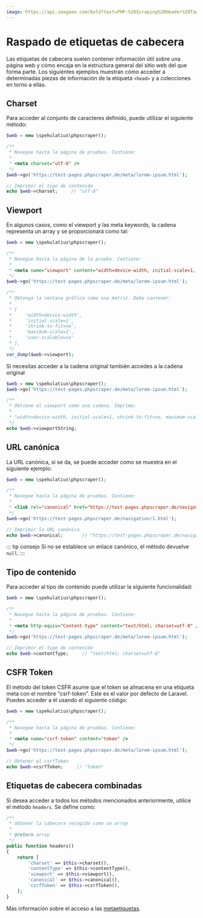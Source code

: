 ```yaml
---
image: https://api.imageee.com/bold?text=PHP:%20Scraping%20Header%20Tags&bg_image=https://images.unsplash.com/photo-1542762933-ab3502717ce7
---
```


# Raspado de etiquetas de cabecera

Las etiquetas de cabecera suelen contener información útil sobre una página web y cómo encaja en la estructura general del sitio web del que forma parte. Los siguientes ejemplos muestran cómo acceder a determinadas piezas de información de la etiqueta `<head>` y a colecciones en torno a ellas.


## Charset

Para acceder al conjunto de caracteres definido, puede utilizar el siguiente método:

```php
$web = new \spekulatius\phpscraper();

/**
 * Navegue hasta la página de pruebas. Contiene:
 *
 * <meta charset="utf-8" />
 */
$web->go('https://test-pages.phpscraper.de/meta/lorem-ipsum.html');

// Imprimir el tipo de contenido
echo $web->charset;     // "utf-8"
```


## Viewport

En algunos casos, como el viewport y las meta keywords, la cadena representa un array y se proporcionará como tal:

```php
$web = new \spekulatius\phpscraper();

/**
 * Navegue hasta la página de la prueba. Contiene:
 *
 * <meta name="viewport" content="width=device-width, initial-scale=1, shrink-to-fit=no, maximum-scale=1, user-scalable=no" />
 */
$web->go('https://test-pages.phpscraper.de/meta/lorem-ipsum.html');

/**
 * Obtenga la ventana gráfica como una matriz. Debe contener:
 *
 * [
 *     'width=device-width',
 *     'initial-scale=1',
 *     'shrink-to-fit=no',
 *     'maximum-scale=1',
 *     'user-scalable=no'
 * ],
 */
var_dump($web->viewport);
```

Si necesitas acceder a la cadena original también accedes a la cadena original

```php
$web = new \spekulatius\phpscraper();
$web->go('https://test-pages.phpscraper.de/meta/lorem-ipsum.html');

/**
 * Obtiene el viewport como una cadena. Imprime:
 *
 * "width=device-width, initial-scale=1, shrink-to-fit=no, maximum-scale=1, user-scalable=no"
 */
echo $web->viewportString;
```


## URL canónica

La URL canónica, si se da, se puede acceder como se muestra en el siguiente ejemplo:

```php
$web = new \spekulatius\phpscraper();

/**
 * Navegue hasta la página de pruebas. Contiene:
 *
 * <link rel="canonical" href="https://test-pages.phpscraper.de/navigation/2.html" />
 */
$web->go('https://test-pages.phpscraper.de/navigation/1.html');

// Imprimir la URL canónica
echo $web->canonical;       // "https://test-pages.phpscraper.de/navigation/2.html"
```

::: tip consejo
Si no se establece un enlace canónico, el método devuelve `null`.
:::


## Tipo de contenido

Para acceder al tipo de contenido puede utilizar la siguiente funcionalidad:

```php
$web = new \spekulatius\phpscraper();

/**
 * Navegue hasta la página de pruebas. Contiene:
 *
 * <meta http-equiv="Content-type" content="text/html; charset=utf-8" />
 */
$web->go('https://test-pages.phpscraper.de/meta/lorem-ipsum.html');

// Imprimir el tipo de contenido
echo $web->contentType;     // "text/html; charset=utf-8"
```


## CSFR Token

El método del token CSFR asume que el token se almacena en una etiqueta meta con el nombre "csrf-token". Este es el valor por defecto de Laravel. Puedes acceder a él usando el siguiente código:

```php
$web = new \spekulatius\phpscraper();

/**
 * Navegue hasta la página de pruebas. Contiene:
 *
 * <meta name="csrf-token" content="token" />
 */
$web->go('https://test-pages.phpscraper.de/meta/lorem-ipsum.html');

// Obtener el csrfToken
echo $web->csrfToken;     // "token"
```


## Etiquetas de cabecera combinadas

Si desea acceder a todos los métodos mencionados anteriormente, utilice el método `headers`. Se define como:

```php
/**
 * obtener la cabecera recogida como un array
 *
 * @return array
 */
public function headers()
{
    return [
        'charset' => $this->charset(),
        'contentType' => $this->contentType(),
        'viewport' => $this->viewport(),
        'canonical' => $this->canonical(),
        'csrfToken' => $this->csrfToken(),
    ];
}
```

Más información sobre el acceso a las [metaetiquetas](/examples/scrape-meta-tags.md).
